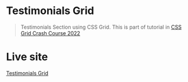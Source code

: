 # Testimonials Grid

> Testimonials Section using CSS Grid. This is part of tutorial in [CSS Grid Crash Course 2022](https://www.youtube.com/watch?v=0xMQfnTU6oo)

# Live site

[Testimonials Grid](https://franzamd.github.io/testimonials-grid/)
